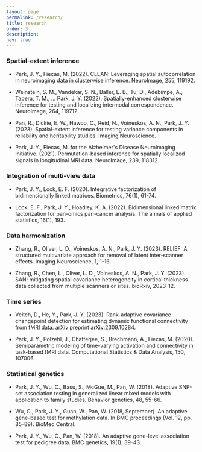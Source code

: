 ```yaml
---
layout: page
permalink: /research/
title: research
order: 3
description: 
nav: true
---
```


### Spatial-extent inference

- Park, J. Y., Fiecas, M. (2022). CLEAN: Leveraging spatial autocorrelation in neuroimaging data in clusterwise inference. NeuroImage, 255, 119192.

- Weinstein, S. M., Vandekar, S. N., Baller, E. B., Tu, D., Adebimpe, A., Tapera, T. M., ... Park, J. Y. (2022). Spatially-enhanced clusterwise inference for testing and localizing intermodal correspondence. NeuroImage, 264, 119712.

- Pan, R., Dickie, E. W., Hawco, C., Reid, N., Voineskos, A. N., Park, J. Y. (2023). Spatial-extent inference for testing variance components in reliability and heritability studies. Imaging Neuroscience.

- Park, J. Y., Fiecas, M. for the Alzheimer's Disease Neuroimaging Initiative. (2021). Permutation-based inference for spatially localized signals in longitudinal MRI data. NeuroImage, 239, 118312.

### Integration of multi-view data

- Park, J. Y.,  Lock, E. F. (2020). Integrative factorization of bidimensionally linked matrices. Biometrics, 76(1), 61-74.

- Lock, E. F., Park, J. Y.,  Hoadley, K. A. (2022). Bidimensional linked matrix factorization for pan-omics pan-cancer analysis. The annals of applied statistics, 16(1), 193.

### Data harmonization

- Zhang, R., Oliver, L. D., Voineskos, A. N.,  Park, J. Y. (2023). RELIEF: A structured multivariate approach for removal of latent inter-scanner effects. Imaging Neuroscience, 1, 1-16.

- Zhang, R., Chen, L., Oliver, L. D., Voineskos, A. N.,  Park, J. Y. (2023). SAN: mitigating spatial covariance heterogeneity in cortical thickness data collected from multiple scanners or sites. bioRxiv, 2023-12.

### Time series

- Veitch, D., He, Y.,  Park, J. Y. (2023). Rank-adaptive covariance changepoint detection for estimating dynamic functional connectivity from fMRI data. arXiv preprint arXiv:2309.10284.

- Park, J. Y., Polzehl, J., Chatterjee, S., Brechmann, A., Fiecas, M. (2020). Semiparametric modeling of time-varying activation and connectivity in task-based fMRI data. Computational Statistics & Data Analysis, 150, 107006.

### Statistical genetics 

- Park, J. Y., Wu, C., Basu, S., McGue, M.,  Pan, W. (2018). Adaptive SNP-set association testing in generalized linear mixed models with application to family studies. Behavior genetics, 48, 55-66.

- Wu, C., Park, J. Y., Guan, W., Pan, W. (2018, September). An adaptive gene-based test for methylation data. In BMC proceedings (Vol. 12, pp. 85-89). BioMed Central.

- Park, J. Y., Wu, C., Pan, W. (2018). An adaptive gene-level association test for pedigree data. BMC genetics, 19(1), 39-43.
